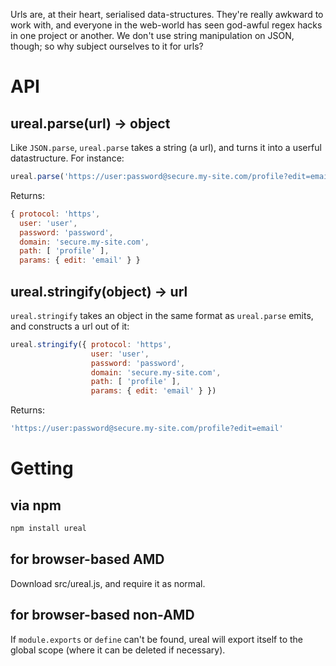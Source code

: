 Urls are, at their heart, serialised data-structures.  They're really awkward to work with, and everyone in the web-world has seen god-awful regex hacks in one project or another.  We don't use string manipulation on JSON, though; so why subject ourselves to it for urls?

# API

## ureal.parse(url) -> object

Like `JSON.parse`, `ureal.parse` takes a string (a url), and turns it into a userful datastructure.  For instance:

```javascript
ureal.parse('https://user:password@secure.my-site.com/profile?edit=email')
```

Returns:

```javascript
{ protocol: 'https',
  user: 'user',
  password: 'password',
  domain: 'secure.my-site.com',
  path: [ 'profile' ],
  params: { edit: 'email' } }        
```

## ureal.stringify(object) -> url

`ureal.stringify` takes an object in the same format as `ureal.parse` emits, and constructs a url out of it:

```javascript
ureal.stringify({ protocol: 'https',
                  user: 'user',     
                  password: 'password', 
                  domain: 'secure.my-site.com',
                  path: [ 'profile' ],         
                  params: { edit: 'email' } })
```

Returns:

```javascript
'https://user:password@secure.my-site.com/profile?edit=email'
```

# Getting

## via npm

```bash
npm install ureal
```

## for browser-based AMD

Download src/ureal.js, and require it as normal.

## for browser-based non-AMD

If `module.exports` or `define` can't be found, ureal will export itself to the global scope (where it can be deleted if necessary).